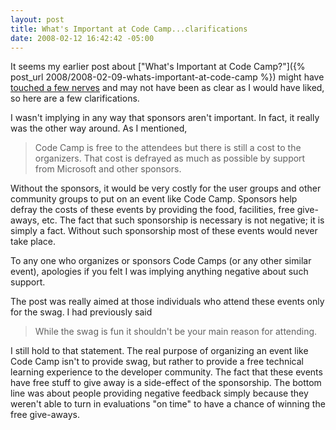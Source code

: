 ```yaml
---
layout: post
title: What's Important at Code Camp...clarifications
date: 2008-02-12 16:42:42 -05:00
---
```


It seems my earlier post about ["What's Important at Code Camp?"]({% post_url 2008/2008-02-09-whats-important-at-code-camp %}) might have [touched a few nerves](http://drowningintechnicaldebt.com/blogs/shawnweisfeld/archive/2008/02/11/codecamps-and-sponsorships.aspx) and may not have been as clear as I would have liked, so here are a few clarifications.

I wasn't implying in any way that sponsors aren't important. In fact, it really was the other way around. As I mentioned, 

> Code Camp is free to the attendees but there is still a cost to the organizers. That cost is defrayed as much as possible by support from Microsoft and other sponsors.

Without the sponsors, it would be very costly for the user groups and other community groups to put on an event like Code Camp. Sponsors help defray the costs of these events by providing the food, facilities, free give-aways, etc. The fact that such sponsorship is necessary is not negative; it is simply a fact. Without such sponsorship most of these events would never take place.

To any one who organizes or sponsors Code Camps (or any other similar event), apologies if you felt I was implying anything negative about such support.

The post was really aimed at those individuals who attend these events only for the swag. I had previously said

> While the swag is fun it shouldn't be your main reason for attending.

I still hold to that statement. The real purpose of organizing an event like Code Camp isn't to provide swag, but rather to provide a free technical learning experience to the developer community. The fact that these events have free stuff to give away is a side-effect of the sponsorship. The bottom line was about people providing negative feedback simply because they weren't able to turn in evaluations "on time" to have a chance of winning the free give-aways.
